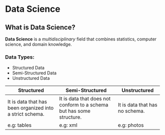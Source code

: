 # Data Science

## What is Data Science?

**Data Science** is a *multidisciplinary* field that combines statistics, computer science, and domain knowledge.

### **Data Types:**
- Structured Data
- Semi-Structured Data
- Unstructured Data

| Structured | Semi-Structured | Unstructured |
| ------------- | ------------- | ------------- |
| It is data that has been organized into a strict schema. | It is data that does not conform to a schema but has some structure. | It is data that has no schema. | 
| e.g: tables| e.g: xml | e.g: photos | 
